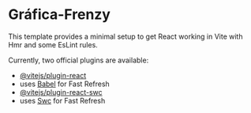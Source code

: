 # Gráfica-Frenzy

This template provides a minimal setup to get React working in Vite with Hmr and some EsLint rules.

Currently, two official plugins are available:

- [@vitejs/plugin-react](https://github.com/vitejs/vite-plugin-react/blob/main/packages/plugin-react/Readme.md)
- uses [Babel](https://babeljs.io/) for Fast Refresh
- [@vitejs/plugin-react-swc](https://github.com/vitejs/vite-plugin-react-swc)
- uses [Swc](https://swc.rs/) for Fast Refresh